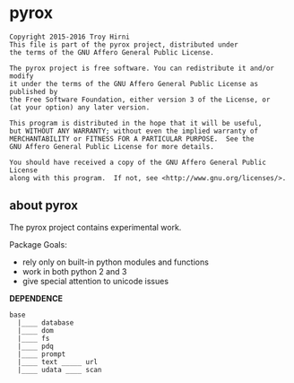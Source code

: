 
# pyrox

    
    Copyright 2015-2016 Troy Hirni
    This file is part of the pyrox project, distributed under
    the terms of the GNU Affero General Public License.
    
    The pyrox project is free software. You can redistribute it and/or modify
    it under the terms of the GNU Affero General Public License as published by
    the Free Software Foundation, either version 3 of the License, or
    (at your option) any later version.
    
    This program is distributed in the hope that it will be useful,
    but WITHOUT ANY WARRANTY; without even the implied warranty of
    MERCHANTABILITY or FITNESS FOR A PARTICULAR PURPOSE.  See the
    GNU Affero General Public License for more details.
    
    You should have received a copy of the GNU Affero General Public License
    along with this program.  If not, see <http://www.gnu.org/licenses/>.
    


## about pyrox

The pyrox project contains experimental work.

Package Goals:
* rely only on built-in python modules and functions
* work in both python 2 and 3
* give special attention to unicode issues


**DEPENDENCE**

    base
      |____ database
      |____ dom
      |____ fs
      |____ pdq
      |____ prompt   
      |____ text _____ url
      |____ udata ____ scan
    

